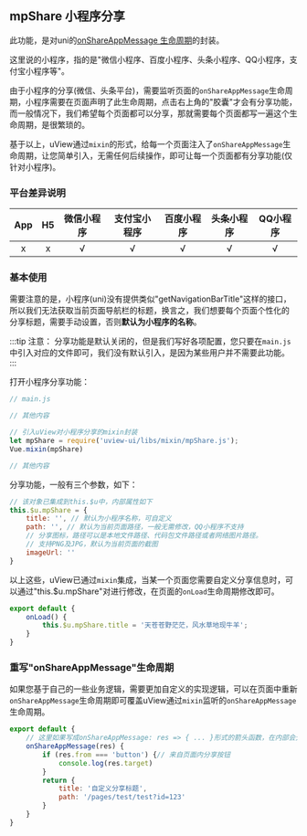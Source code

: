 ## mpShare 小程序分享

<demo-model url="/pages/library/mpShare/index"></demo-model>


此功能，是对uni的[onShareAppMessage 生命周期](https://uniapp.dcloud.io/api/plugins/share?id=onshareappmessage)的封装。  

这里说的小程序，指的是"微信小程序、百度小程序、头条小程序、QQ小程序，支付宝小程序等"。  

由于小程序的分享(微信、头条平台)，需要监听页面的`onShareAppMessage`生命周期，小程序需要在页面声明了此生命周期，点击右上角的"胶囊"才会有分享功能，
而一般情况下，我们希望每个页面都可以分享，那就需要每个页面都写一遍这个生命周期，是很繁琐的。   

基于以上，uView通过`mixin`的形式，给每一个页面注入了`onShareAppMessage`生命周期，让您简单引入，无需任何后续操作，即可让每一个页面都有分享功能(仅针对小程序)。  


### 平台差异说明

|App|H5|微信小程序|支付宝小程序|百度小程序|头条小程序|QQ小程序|
|:-:|:-:|:-:|:-:|:-:|:-:|:-:|
|x|x|√|√|√|√|√|


### 基本使用

需要注意的是，小程序(uni)没有提供类似"getNavigationBarTitle"这样的接口，所以我们无法获取当前页面导航栏的标题，换言之，我们想要每个页面个性化的
分享标题，需要手动设置，否则**默认为小程序的名称**。

:::tip 注意：
分享功能是默认关闭的，但是我们写好各项配置，您只要在`main.js`中引入对应的文件即可，我们没有默认引入，是因为某些用户并不需要此功能。
:::

打开小程序分享功能：
```js
// main.js

// 其他内容

// 引入uView对小程序分享的mixin封装
let mpShare = require('uview-ui/libs/mixin/mpShare.js');
Vue.mixin(mpShare)

// 其他内容
```

分享功能，一般有三个参数，如下：

```js
// 该对象已集成到this.$u中，内部属性如下
this.$u.mpShare = {
	title: '', // 默认为小程序名称，可自定义
	path: '', // 默认为当前页面路径，一般无需修改，QQ小程序不支持
	// 分享图标，路径可以是本地文件路径、代码包文件路径或者网络图片路径。
	// 支持PNG及JPG，默认为当前页面的截图
	imageUrl: '' 
}
```

以上这些，uView已通过`mixin`集成，当某一个页面您需要自定义分享信息时，可以通过"this.$u.mpShare"对进行修改，在页面的`onLoad`生命周期修改即可。

```js
export default {
	onLoad() {
		this.$u.mpShare.title = '天苍苍野茫茫，风水草地现牛羊';
	}
}
```


### 重写"onShareAppMessage"生命周期

如果您基于自己的一些业务逻辑，需要更加自定义的实现逻辑，可以在页面中重新`onShareAppMessage`生命周期即可覆盖uView通过`mixin`监听的`onShareAppMessage`生命周期。

```js
export default {
	// 这里如果写成onShareAppMessage: res => { ... }形式的箭头函数，在内部会无法获得this
	onShareAppMessage(res) {
		if (res.from === 'button') {// 来自页面内分享按钮
			console.log(res.target)
		}
		return {
			title: '自定义分享标题',
			path: '/pages/test/test?id=123'
		}
    }
}
```


<!-- ### 如何取消全局分享

此功能为uView默认开启的，如果用户想全局取消或者单个页面取消分享功能，只需将"this.$u.mpShare"设置为`false`即可

- 全局取消，在App.vue的`onLaunch`应用生命周期中设置

```js
export default {
	onLaunch() {
		this.$u.mpShare = false;
	}
}
```

- 某个特定的页面取消，在`onLoad`生命周期中设置

```js
export default {
	onLoad() {
		this.$u.mpShare = false
	}
}
``` -->